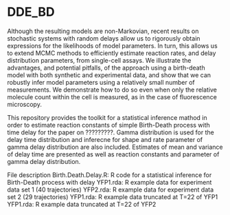 # DDE_BD

Although the resulting models are non-Markovian, recent results on stochastic systems with random delays allow us to 
rigorously obtain expressions for the likelihoods of model parameters. In turn, this allows us to extend MCMC methods 
to efficiently estimate reaction rates, and delay distribution parameters, from single-cell assays. We illustrate the advantages, 
and potential pitfalls, of the approach using a birth-death model with both synthetic and experimental data, and show that we can 
robustly infer model parameters using a relatively small number of measurements. We demonstrate how to do so even when only the 
relative molecule count within the cell is measured, as in the case of fluorescence microscopy.

This repository provides the toolkit for a statistical inference mathod in order to estimate reaction constants of simple Birth-Death process with time delay for the paper on ?????????. Gamma distribution is used for the delay time distribution and inferecne for shape and rate parameter of gamma delay distribution are also included. Estimates of mean and variance of delay time are presented as well as reaction constants and parameter of gamma delay distribution.

File description 
Birth.Death.Delay.R: R code for a statistical inference for Birth-Death process with delay
YFP1.rda: R example data for experiment data set 1 (40 trajectories)
YFP2.rda: R example data for experiment data set 2 (29 trajectories)
YFP1.rda: R example data truncated at T=22 of YFP1
YFP1.rda: R example data truncated at T=22 of YFP2

